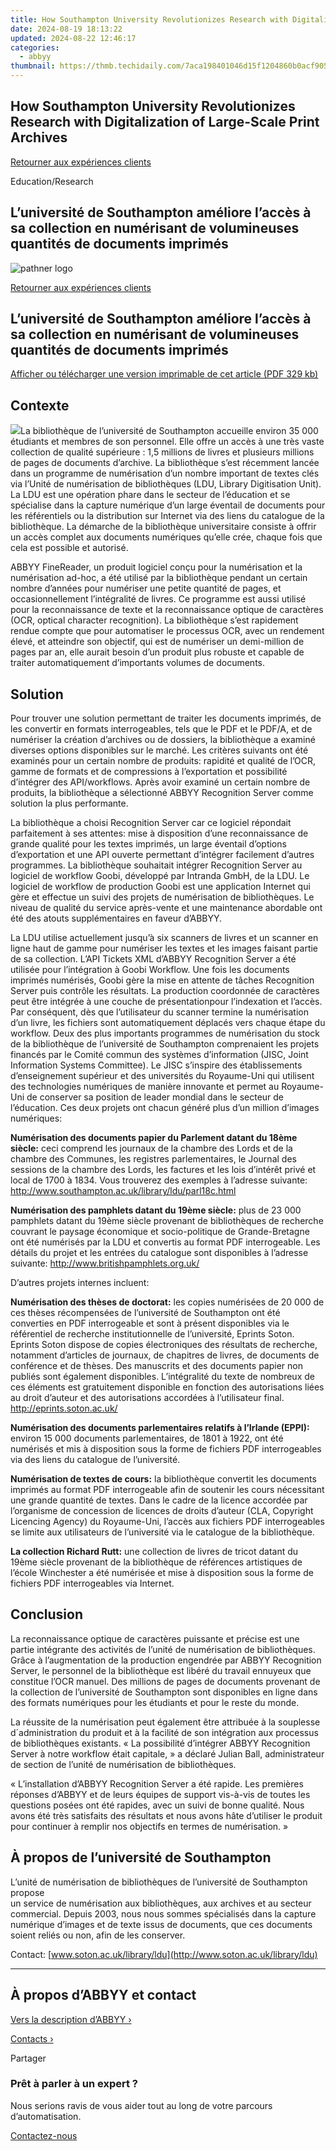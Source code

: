 ```yaml
---
title: How Southampton University Revolutionizes Research with Digitalization of Large-Scale Print Archives
date: 2024-08-19 18:13:22
updated: 2024-08-22 12:46:17
categories:
  - abbyy
thumbnail: https://thmb.techidaily.com/7aca198401046d15f1204860b0acf905dd286e143743513f29d02bcd22967183.jpg
---
```


## How Southampton University Revolutionizes Research with Digitalization of Large-Scale Print Archives

[Retourner aux expériences clients](https://tools.techidaily.com/abbyy/products/)

Education/Research

## L’université de Southampton améliore l’accès à sa collection en numérisant de volumineuses quantités de documents imprimés

![pathner logo](https://content.abbyy.com/-/media/project/abbyy/abbyy/logos-white/fr/39653.png?h=40&iar=0&w=120)

[Retourner aux expériences clients](https://tools.techidaily.com/abbyy/products/)

## L’université de Southampton améliore l’accès à sa collection en numérisant de volumineuses quantités de documents imprimés

[Afficher ou télécharger une version imprimable de cet article (PDF 329 kb)](https://static4.abbyy.com/abbyycommedia/10189/cs-unisouthampton-rs-f.pdf) 

## Contexte

![](https://tools.techidaily.com/abbyy/products/)La bibliothèque de l’université de Southampton accueille environ 35 000 étudiants et membres de son personnel. Elle offre un accès à une très vaste collection de qualité supérieure : 1,5 millions de livres et plusieurs millions de pages de documents d’archive. La bibliothèque s’est récemment lancée dans un programme de numérisation d’un nombre important de textes clés via l’Unité de numérisation de bibliothèques (LDU, Library Digitisation Unit). La LDU est une opération phare dans le secteur de l’éducation et se spécialise dans la capture numérique d’un large éventail de documents pour les référentiels ou la distribution sur Internet via des liens du catalogue de la bibliothèque. La démarche de la bibliothèque universitaire consiste à offrir un accès complet aux documents numériques qu’elle crée, chaque fois que cela est possible et autorisé.

ABBYY FineReader, un produit logiciel conçu pour la numérisation et la numérisation ad-hoc, a été utilisé par la bibliothèque pendant un certain nombre d’années pour numériser une petite quantité de pages, et occasionnellement l’intégralité de livres. Ce programme est aussi utilisé pour la reconnaissance de texte et la reconnaissance optique de caractères (OCR, optical character recognition). La bibliothèque s’est rapidement rendue compte que pour automatiser le processus OCR, avec un rendement élevé, et atteindre son objectif, qui est de numériser un demi-million de pages par an, elle aurait besoin d’un produit plus robuste et capable de traiter automatiquement d’importants volumes de documents.

## Solution

Pour trouver une solution permettant de traiter les documents imprimés, de les convertir en formats interrogeables, tels que le PDF et le PDF/A, et de numériser la création d’archives ou de dossiers, la bibliothèque a examiné diverses options disponibles sur le marché. Les critères suivants ont été examinés pour un certain nombre de produits: rapidité et qualité de l’OCR, gamme de formats et de compressions à l’exportation et possibilité d’intégrer des API/workflows. Après avoir examiné un certain nombre de produits, la bibliothèque a sélectionné ABBYY Recognition Server comme solution la plus performante.

La bibliothèque a choisi Recognition Server car ce logiciel répondait parfaitement à ses attentes: mise à disposition d’une reconnaissance de grande qualité pour les textes imprimés, un large éventail d’options d’exportation et une API ouverte permettant d’intégrer facilement d’autres programmes. La bibliothèque souhaitait intégrer Recognition Server au logiciel de workflow Goobi, développé par Intranda GmbH, de la LDU. Le logiciel de workflow de production Goobi est une application Internet qui gère et effectue un suivi des projets de numérisation de bibliothèques. Le niveau de qualité du service après-vente et une maintenance abordable ont été des atouts supplémentaires en faveur d’ABBYY.

La LDU utilise actuellement jusqu’à six scanners de livres et un scanner en ligne haut de gamme pour numériser les textes et les images faisant partie de sa collection. L’API Tickets XML d’ABBYY Recognition Server a été utilisée pour l’intégration à Goobi Workflow. Une fois les documents imprimés numérisés, Goobi gère la mise en attente de tâches Recognition Server puis contrôle les résultats. La production coordonnée de caractères peut être intégrée à une couche de présentationpour l’indexation et l’accès. Par conséquent, dès que l’utilisateur du scanner termine la numérisation d’un livre, les fichiers sont automatiquement déplacés vers chaque étape du workflow. Deux des plus importants programmes de numérisation du stock de la bibliothèque de l’université de Southampton comprenaient les projets financés par le Comité commun des systèmes d’information (JISC, Joint Information Systems Committee). Le JISC s’inspire des établissements d’enseignement supérieur et des universités du Royaume-Uni qui utilisent des technologies numériques de manière innovante et permet au Royaume-Uni de conserver sa position de leader mondial dans le secteur de l’éducation. Ces deux projets ont chacun généré plus d’un million d’images numériques:

**Numérisation des documents papier du Parlement datant du 18ème siècle:** ceci comprend les journaux de la chambre des Lords et de la chambre des Communes, les registres parlementaires, le Journal des sessions de la chambre des Lords, les factures et les lois d’intérêt privé et local de 1700 à 1834\. Vous trouverez des exemples à l’adresse suivante:  
<http://www.southampton.ac.uk/library/ldu/parl18c.html>

**Numérisation des pamphlets datant du 19ème siècle:** plus de 23 000 pamphlets datant du 19ème siècle provenant de bibliothèques de recherche couvrant le paysage économique et socio-politique de Grande-Bretagne ont été numérisés par la LDU et convertis au format PDF interrogeable. Les détails du projet et les entrées du catalogue sont disponibles à l’adresse suivante: <http://www.britishpamphlets.org.uk/>

D’autres projets internes incluent:

**Numérisation des thèses de doctorat:** les copies numérisées de 20 000 de ces thèses récompensées de l’université de Southampton ont été converties en PDF interrogeable et sont à présent disponibles via le référentiel de recherche institutionnelle de l’université, Eprints Soton. Eprints Soton dispose de copies électroniques des résultats de recherche, notamment d’articles de journaux, de chapitres de livres, de documents de conférence et de thèses. Des manuscrits et des documents papier non publiés sont également disponibles. L’intégralité du texte de nombreux de ces éléments est gratuitement disponible en fonction des autorisations liées au droit d’auteur et des autorisations accordées à l’utilisateur final. <http://eprints.soton.ac.uk/>

**Numérisation des documents parlementaires relatifs à l’Irlande (EPPI):** environ 15 000 documents parlementaires, de 1801 à 1922, ont été numérisés et mis à disposition sous la forme de fichiers PDF interrogeables via des liens du catalogue de l’université.

**Numérisation de textes de cours:** la bibliothèque convertit les documents imprimés au format PDF interrogeable afin de soutenir les cours nécessitant une grande quantité de textes. Dans le cadre de la licence accordée par l’organisme de concession de licences de droits d’auteur (CLA, Copyright Licencing Agency) du Royaume-Uni, l’accès aux fichiers PDF interrogeables se limite aux utilisateurs de l’université via le catalogue de la bibliothèque.

**La collection Richard Rutt:** une collection de livres de tricot datant du 19ème siècle provenant de la bibliothèque de références artistiques de l’école Winchester a été numérisée et mise à disposition sous la forme de fichiers PDF interrogeables via Internet.

## Conclusion

La reconnaissance optique de caractères puissante et précise est une partie intégrante des activités de l’unité de numérisation de bibliothèques. Grâce à l’augmentation de la production engendrée par ABBYY Recognition Server, le personnel de la bibliothèque est libéré du travail ennuyeux que constitue l’OCR manuel. Des millions de pages de documents provenant de la collection de l’université de Southampton sont disponibles en ligne dans des formats numériques pour les étudiants et pour le reste du monde.

La réussite de la numérisation peut également être attribuée à la souplesse d´administration du produit et à la facilité de son intégration aux processus de bibliothèques existants. « La possibilité d’intégrer ABBYY Recognition Server à notre workflow était capitale, » a déclaré Julian Ball, administrateur de section de l’unité de numérisation de bibliothèques.

« L’installation d’ABBYY Recognition Server a été rapide. Les premières réponses d’ABBYY et de leurs équipes de support vis-à-vis de toutes les questions posées ont été rapides, avec un suivi de bonne qualité. Nous avons été très satisfaits des résultats et nous avons hâte d’utiliser le produit pour continuer à remplir nos objectifs en termes de numérisation. »

## À propos de l’université de Southampton

L’unité de numérisation de bibliothèques de l’université de Southampton propose  
un service de numérisation aux bibliothèques, aux archives et au secteur commercial. Depuis 2003, nous nous sommes spécialisés dans la capture numérique d’images et de texte issus de documents, que ces documents soient reliés ou non, afin de les conserver.

Contact: [www.soton.ac.uk/library/ldu](http://www.soton.ac.uk/library/ldu)

---

## À propos d’ABBYY et contact

[Vers la description d’ABBYY ›](https://tools.techidaily.com/abbyy/products/)

[Contacts ›](https://tools.techidaily.com/abbyy/products/)

Partager 

### Prêt à parler à un expert ?

Nous serions ravis de vous aider tout au long de votre parcours d’automatisation.

[Contactez-nous](https://tools.techidaily.com/abbyy/products/)

<ins class="adsbygoogle"
     style="display:block"
     data-ad-format="autorelaxed"
     data-ad-client="ca-pub-7571918770474297"
     data-ad-slot="1223367746"></ins>



<ins class="adsbygoogle"
     style="display:block"
     data-ad-client="ca-pub-7571918770474297"
     data-ad-slot="8358498916"
     data-ad-format="auto"
     data-full-width-responsive="true"></ins>
